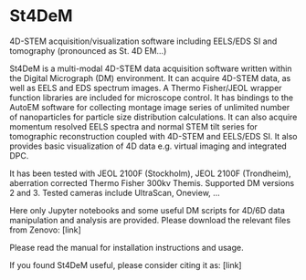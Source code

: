 # St4DeM
4D-STEM acquisition/visualization software including EELS/EDS SI and tomography
(pronounced as St. 4D EM...)

St4DeM is a multi-modal 4D-STEM data acquisition software written within the Digital Micrograph (DM) environment. It can acquire 4D-STEM data, as well as EELS and EDS spectrum images. A Thermo Fisher/JEOL wrapper function libraries are included for microscope control. It has bindings to the AutoEM software for collecting montage image series of unlimited number of nanoparticles for particle size distribution calculations. It can also acquire momentum resolved EELS spectra and normal STEM tilt series for tomographic reconstruction coupled with 4D-STEM and EELS/EDS SI. It also provides basic visualization of 4D data e.g. virtual imaging and integrated DPC.

It has been tested with JEOL 2100F (Stockholm), JEOL 2100F (Trondheim), aberration corrected Thermo Fisher 300kv Themis. Supported DM versions 2 and 3.
Tested cameras include UltraScan, Oneview, ...

Here only Jupyter notebooks and some useful DM scripts for 4D/6D data manipulation and analysis are provided.
Please download the relevant files from Zenovo:
[link]

Please read the manual for installation instructions and usage.

If you found St4DeM useful, please consider citing it as:
[link]
